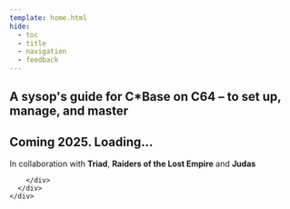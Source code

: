 ```yaml
---
template: home.html
hide:
  - toc
  - title
  - navigation
  - feedback
---
```

<link rel="stylesheet" href="assets/css/home.css">
  <section class="mdx-container">
    <div class="md-grid md-typeset">
      <div class="mdx-hero">
        <div class="mdx-hero__content">
            <h1>A sysop's guide for C*Base on C64 – to set up, manage, and master <div id="typewriter"></div></h1>
            <h2>Coming 2025. Loading...</h2>
            <p>In collaboration with <b>Triad</b>, <b>Raiders of the Lost Empire</b> and <b>Judas</b></p>
            
        </div>
      </div>
    </div>
  </section>